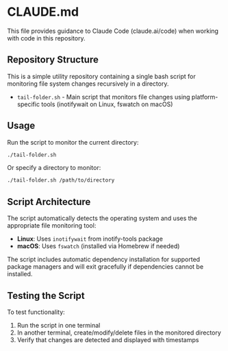 # CLAUDE.md

This file provides guidance to Claude Code (claude.ai/code) when working with code in this repository.

## Repository Structure

This is a simple utility repository containing a single bash script for monitoring file system changes recursively in a directory.

- `tail-folder.sh` - Main script that monitors file changes using platform-specific tools (inotifywait on Linux, fswatch on macOS)

## Usage

Run the script to monitor the current directory:
```bash
./tail-folder.sh
```

Or specify a directory to monitor:
```bash
./tail-folder.sh /path/to/directory
```

## Script Architecture

The script automatically detects the operating system and uses the appropriate file monitoring tool:
- **Linux**: Uses `inotifywait` from inotify-tools package
- **macOS**: Uses `fswatch` (installed via Homebrew if needed)

The script includes automatic dependency installation for supported package managers and will exit gracefully if dependencies cannot be installed.

## Testing the Script

To test functionality:
1. Run the script in one terminal
2. In another terminal, create/modify/delete files in the monitored directory
3. Verify that changes are detected and displayed with timestamps